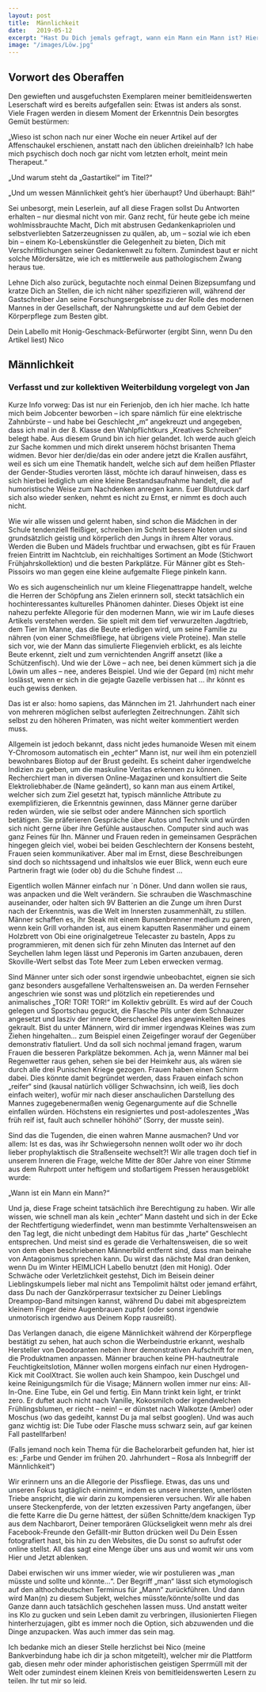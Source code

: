 ```yaml
---
layout: post
title:  Männlichkeit
date:   2019-05-12
excerpt: "Hast Du Dich jemals gefragt, wann ein Mann ein Mann ist? Hier wirst Du vielleicht keine Antwort darauf finden, aber erfahren, warum wir uns alle diese Frage schon mal gestellt haben."
image: "/images/Löw.jpg"
---
```


## Vorwort des Oberaffen

Den gewieften und ausgefuchsten Exemplaren meiner bemitleidenswerten Leserschaft wird es bereits aufgefallen sein: Etwas ist anders als sonst. Viele Fragen werden in diesem Moment der Erkenntnis Dein besorgtes Gemüt bestürmen:

„Wieso ist schon nach nur einer Woche ein neuer Artikel auf der Affenschaukel erschienen, anstatt nach den üblichen dreieinhalb? Ich habe mich psychisch doch noch gar nicht vom letzten erholt, meint mein Therapeut.“

„Und warum steht da „Gastartikel“ im Titel?“

„Und um wessen Männlichkeit geht’s hier überhaupt? Und überhaupt: Bäh!“

Sei unbesorgt, mein Leserlein, auf all diese Fragen sollst Du Antworten erhalten – nur diesmal nicht von mir. Ganz recht, für heute gebe ich meine wohlmissbrauchte Macht, Dich mit abstrusen Gedankenkapriolen und selbstverliebten Satzerzeugnissen zu quälen, ab, um – sozial wie ich eben bin – einem Ko-Lebenskünstler die Gelegenheit zu bieten, Dich mit Verschriftlichungen seiner Gedankenwelt zu foltern. Zumindest baut er nicht solche Mördersätze, wie ich es mittlerweile aus pathologischem Zwang heraus tue.

Lehne Dich also zurück, begutachte noch einmal Deinen Bizepsumfang und kratze Dich an Stellen, die ich nicht näher spezifizieren will, während der Gastschreiber Jan seine Forschungsergebnisse zu der Rolle des modernen Mannes in der Gesellschaft, der Nahrungskette und auf dem Gebiet der Körperpflege zum Besten gibt.

Dein Labello mit Honig-Geschmack-Befürworter (ergibt Sinn, wenn Du den Artikel liest)
Nico


## Männlichkeit
### Verfasst und zur kollektiven Weiterbildung vorgelegt von Jan

Kurze Info vorweg: Das ist nur ein Ferienjob, den ich hier mache. Ich hatte mich beim Jobcenter beworben – ich spare nämlich für eine elektrische Zahnbürste – und habe bei Geschlecht „m“ angekreuzt und angegeben, dass ich mal in der 8. Klasse den Wahlpflichtkurs „Kreatives Schreiben“ belegt habe. Aus diesem Grund bin ich hier gelandet. Ich werde auch gleich zur Sache kommen und mich direkt unserem höchst brisanten Thema widmen. Bevor hier der/die/das ein oder andere jetzt die Krallen ausfährt, weil es sich um eine Thematik handelt, welche sich auf dem heißen Pflaster der Gender-Studies verorten lässt, möchte ich darauf hinweisen, dass es sich hierbei lediglich um eine kleine Bestandsaufnahme handelt, die auf humoristische Weise zum Nachdenken anregen kann. Euer Blutdruck darf sich also wieder senken, nehmt es nicht zu Ernst, er nimmt es doch auch nicht.

Wie wir alle wissen und gelernt haben, sind schon die Mädchen in der Schule tendenziell fleißiger, schreiben im Schnitt bessere Noten und sind grundsätzlich geistig und körperlich den Jungs in ihrem Alter voraus. Werden die Buben und Mädels fruchtbar und erwachsen, gibt es für Frauen freien Eintritt im Nachtclub, ein reichhaltiges Sortiment an Mode (Stichwort Frühjahrskollektion) und die besten Parkplätze. Für Männer gibt es Steh-Pissoirs wo man gegen eine kleine aufgemalte Fliege pinkeln kann.

Wo es sich augenscheinlich nur um kleine Fliegenattrappe handelt, welche die Herren der Schöpfung ans Zielen erinnern soll, steckt tatsächlich ein hochinteressantes kulturelles Phänomen dahinter. Dieses Objekt ist eine nahezu perfekte Allegorie für den modernen Mann, wie wir im Laufe dieses Artikels verstehen werden. Sie spielt mit dem tief verwurzelten Jagdtrieb, dem Tier im Manne, das die Beute erledigen wird, um seine Familie zu nähren (von einer Schmeißfliege, hat übrigens viele Proteine). Man stelle sich vor, wie der Mann das simulierte Fliegenvieh erblickt, es als leichte Beute erkennt, zielt und zum vernichtenden Angriff ansetzt (like a Schützenfisch). Und wie der Löwe – ach nee, bei denen kümmert sich ja die Löwin um alles – nee, anderes Beispiel. Und wie der Gepard (m) nicht mehr loslässt, wenn er sich in die gejagte Gazelle verbissen hat … ihr könnt es euch gewiss denken.

Das ist er also: homo sapiens, das Männchen im 21. Jahrhundert nach einer von mehreren möglichen selbst auferlegten Zeitrechnungen. Zählt sich selbst zu den höheren Primaten, was nicht weiter kommentiert werden muss.

Allgemein ist jedoch bekannt, dass nicht jedes humanoide Wesen mit einem Y-Chromosom automatisch ein „echter“ Mann ist, nur weil ihm ein potenziell bewohnbares Biotop auf der Brust gedeiht. Es scheint daher irgendwelche Indizien zu geben, um die maskuline Veritas erkennen zu können. Recherchiert man in diversen Online-Magazinen und konsultiert die Seite Elektroliebhaber.de (Name geändert), so kann man aus einem Artikel, welcher sich zum Ziel gesetzt hat, typisch männliche Attribute zu exemplifizieren, die Erkenntnis gewinnen, dass Männer gerne darüber reden würden, wie sie selbst oder andere Männchen sich sportlich betätigen. Sie präferieren Gespräche über Autos und Technik und würden sich nicht gerne über ihre Gefühle austauschen. Computer sind auch was ganz Feines für Ihn. Männer und Frauen reden in gemeinsamen Gesprächen hingegen gleich viel, wobei bei beiden Geschlechtern der Konsens besteht, Frauen seien kommunikativer. Aber mal im Ernst, diese Beschreibungen sind doch so nichtssagend und inhaltslos wie euer Blick, wenn euch eure Partnerin fragt wie (oder ob) du die Schuhe findest …

Eigentlich wollen Männer einfach nur ´n Döner. Und dann wollen sie raus, was anpacken und die Welt verändern. Sie schrauben die Waschmaschine auseinander, oder halten sich 9V Batterien an die Zunge um ihren Durst nach der Erkenntnis, was die Welt im Innersten zusammenhält, zu stillen. Männer schaffen es, ihr Steak mit einem Bunsenbrenner medium zu garen, wenn kein Grill vorhanden ist, aus einem kaputten Rasenmäher und einem Holzbrett von Obi eine originalgetreue Telecaster zu basteln, Apps zu programmieren, mit denen sich für zehn Minuten das Internet auf den Seychellen lahm legen lässt und Peperonis im Garten anzubauen, deren Skoville-Wert selbst das Tote Meer zum Leben erwecken vermag.

Sind Männer unter sich oder sonst irgendwie unbeobachtet, eignen sie sich ganz besonders ausgefallene Verhaltensweisen an. Da werden Fernseher angeschrien wie sonst was und plötzlich ein repetierendes und animalisches „TOR! TOR! TOR!“ im Kollektiv gebrüllt. Es wird auf der Couch gelegen und Sportschau geguckt, die Flasche Pils unter dem Schnauzer angesetzt und lasziv der innere Oberschenkel des angewinkelten Beines gekrault. Bist du unter Männern, wird dir immer irgendwas Kleines was zum Ziehen hingehalten… zum Beispiel einen Zeigefinger worauf der Gegenüber demonstrativ flatuliert. Und da soll sich nochmal jemand fragen, warum Frauen die besseren Parkplätze bekommen. Ach ja, wenn Männer mal bei Regenwetter raus gehen, sehen sie bei der Heimkehr aus, als wären sie durch alle drei Punischen Kriege gezogen. Frauen haben einen Schirm dabei. Dies könnte damit begründet werden, dass Frauen einfach schon „reifer“ sind (kausal natürlich völliger Schwachsinn, ich weiß, lies doch einfach weiter), wofür mir nach dieser anschaulichen Darstellung des Mannes zugegebenermaßen wenig Gegenargumente auf die Schnelle einfallen würden. Höchstens ein resigniertes und post-adoleszentes „Was früh reif ist, fault auch schneller höhöhö“ (Sorry, der musste sein).

Sind das die Tugenden, die einen wahren Manne ausmachen? Und vor allem: Ist es das, was ihr Schwiegersohn nennen wollt oder wo ihr doch lieber prophylaktisch die Straßenseite wechselt?! Wir alle tragen doch tief in unserem Inneren die Frage, welche Mitte der 80er Jahre von einer Stimme aus dem Ruhrpott unter heftigem und stoßartigem Pressen herausgeblökt wurde:

„Wann ist ein Mann ein Mann?“

Und ja, diese Frage scheint tatsächlich ihre Berechtigung zu haben. Wir alle wissen, wie schnell man als kein „echter“ Mann dasteht und sich in der Ecke der Rechtfertigung wiederfindet, wenn man bestimmte Verhaltensweisen an den Tag legt, die nicht unbedingt dem Habitus für das „harte“ Geschlecht entsprechen. Und meist sind es gerade die Verhaltensweisen, die so weit von dem eben beschriebenen Männerbild entfernt sind, dass man beinahe von Antagonismus sprechen kann. Du wirst das nächste Mal dran denken, wenn Du im Winter HEIMLICH Labello benutzt (den mit Honig). Oder Schwäche oder Verletzlichkeit gestehst, Dich im Beisein deiner Lieblingskumpels lieber mal nicht ans Tempolimit hältst oder jemand erfährt, dass Du nach der Ganzkörperrasur textsicher zu Deiner Lieblings Dreampop-Band mitsingen kannst, während Du dabei mit abgespreiztem kleinem Finger deine Augenbrauen zupfst (oder sonst irgendwie unmotorisch irgendwo aus Deinem Kopp rausreißt).

Das Verlangen danach, die eigene Männlichkeit während der Körperpflege bestätigt zu sehen, hat auch schon die Werbeindustrie erkannt, weshalb Hersteller von Deodoranten neben ihrer demonstrativen Aufschrift for men, die Produktnamen anpassen. Männer brauchen keine PH-hautneutrale Feuchtigkeitslotion, Männer wollen morgens einfach nur einen Hydrogen-Kick mit CoolXtract. Sie wollen auch kein Shampoo, kein Duschgel und keine Reinigungsmilch für die Visage; Männern wollen immer nur eins: All-In-One. Eine Tube, ein Gel und fertig. Ein Mann trinkt kein light, er trinkt zero. Er duftet auch nicht nach Vanille, Kokosmilch oder irgendwelchen Frühlingsblumen, er riecht – nein! – er dünstet nach Walkotze (Amber) oder Moschus (wo das gedeiht, kannst Du ja mal selbst googlen). Und was auch ganz wichtig ist: Die Tube oder Flasche muss schwarz sein, auf gar keinen Fall pastellfarben!

(Falls jemand noch kein Thema für die Bachelorarbeit gefunden hat, hier ist es: „Farbe und Gender im frühen 20. Jahrhundert – Rosa als Innbegriff der Männlichkeit“)

Wir erinnern uns an die Allegorie der Pissfliege. Etwas, das uns und unseren Fokus tagtäglich einnimmt, indem es unsere innersten, unerlösten Triebe anspricht, die wir darin zu kompensieren versuchen. Wir alle haben unsere Steckenpferde, von der letzten exzessiven Party angefangen, über die fette Karre die Du gerne hättest, der süßen Schnitte/dem knackigen Typ aus dem Nachbarort, Deiner temporären Glückseligkeit wenn mehr als drei Facebook-Freunde den Gefällt-mir Button drücken weil Du Dein Essen fotografiert hast, bis hin zu den Websites, die Du sonst so aufrufst oder online stellst. All das sagt eine Menge über uns aus und womit wir uns vom Hier und Jetzt ablenken.

Dabei erwischen wir uns immer wieder, wie wir postulieren was „man müsste und sollte und könnte…“. Der Begriff „man“ lässt sich etymologisch auf den althochdeutschen Terminus für „Mann“ zurückführen. Und dann wird Man(n) zu diesem Subjekt, welches müsste/könnte/sollte und das Ganze dann auch tatsächlich geschehen lassen muss. Und anstatt weiter ins Klo zu gucken und sein Leben damit zu verbringen, illusionierten Fliegen hinterherzujagen, gibt es immer noch die Option, sich abzuwenden und die Dinge anzupacken. Was auch immer das sein mag.

Ich bedanke mich an dieser Stelle herzlichst bei Nico (meine Bankverbindung habe ich dir ja schon mitgeteilt), welcher mir die Plattform gab, diesen mehr oder minder aphoristischen geistigen Sperrmüll mit der Welt oder zumindest einem kleinen Kreis von bemitleidenswerten Lesern zu teilen. Ihr tut mir so leid.
